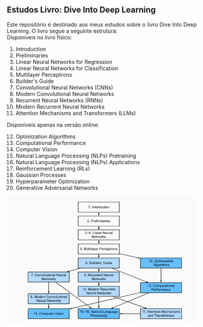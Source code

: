 ## Estudos Livro: Dive Into Deep Learning

<div align="justify">
Este repositório é destinado aos meus estudos sobre o livro Dive Into Deep Learning. O livro segue a seguinte estrutura:
</div>

<div align="justify">
Disponíveis no livro físico:
</div>

1.  Introduction
2. Preliminaries
3. Linear Neural Networks for Regression
4. Linear Neural Networks for Classification
5. Multilayer Perceptrons
6. Builder's Guide
7. Convolutional Neural Networks (CNNs)
8. Modern Convolutional Neural Networks
9. Recurrent Neural Networks (RNNs)
10. Modern Recurrent Neural Networks
11. Attention Mechanisms and Transformers (LLMs)


<div align="justify">
Disponíveis apenas na versão online:
</div>

12. Optimization Algorithms
13. Computational Performance
14. Computer Vision
15. Natural Language Processing (NLPs) Pretraining
16. Natural Language Processing (NLPs) Applications
17. Reinforcement Learning (RLs)
18. Gaussian Processes
19. Hyperparameter Optimization
20. Generative Adversarial Networks


<img src="images/book_structure.png" alt="Fig.1 - Estrutura do Livro" width="800">



